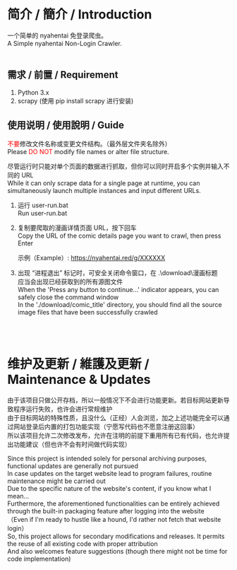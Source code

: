 # 简介 / 簡介 / Introduction
一个简单的 nyahentai 免登录爬虫。  
A Simple nyahentai Non-Login Crawler.
<br>
<br>
## 需求 / 前置 / Requirement
1. Python 3.x
2. scrapy (使用 pip install scrapy 进行安装)

## 使用说明 / 使用說明 / Guide
<font color="red">不要</font>修改文件名称或变更文件结构。（最外层文件夹名除外）  
Please <font color="red">DO NOT</font> modify file names or alter file structure.  

尽管运行时只能对单个页面的数据进行抓取，但你可以同时开启多个实例并输入不同的 URL  
While it can only scrape data for a single page at runtime, you can simultaneously launch multiple instances and input different URLs.
1. 运行 user-run.bat  
   Run user-run.bat
2. 复制要爬取的漫画详情页面 URL，按下回车  
   Copy the URL of the comic details page you want to crawl, then press Enter

   示例（Example）: https://nyahentai.red/g/XXXXXX  
3. 出现 “进程退出” 标记时，可安全关闭命令窗口，在 .\download\漫画标题\
   应当会出现已经获取到的所有源图文件  
   When the 'Press any button to continue...' indicator appears, you can safely close the command window  
   In the './download/comic_title' directory, you should find all the source image files that have been successfully crawled  
<br>
<br>

# 维护及更新 / 維護及更新 / Maintenance & Updates  
由于该项目只做公开存档，所以一般情况下不会进行功能更新。若目标网站更新导致程序运行失败，也许会进行常规维护  
由于目标网站的特殊性质，且没什么（正经）人会浏览，加之上述功能完全可以通过网站登录后内置的打包功能实现（宁愿写代码也不愿意注册这回事）  
所以该项目允许二次修改发布，允许在注明的前提下重用所有已有代码，也允许提出功能建议（但也许不会有时间做代码实现）  

Since this project is intended solely for personal archiving purposes, functional updates are generally not pursued   
In case updates on the target website lead to program failures, routine maintenance might be carried out  
Due to the specific nature of the website's content, if you know what I mean...  
Furthermore, the aforementioned functionalities can be entirely achieved through the built-in packaging feature after logging into the website  
（Even if I'm ready to hustle like a hound, I'd rather not fetch that website login）  
So, this project allows for secondary modifications and releases. It permits the reuse of all existing code with proper attribution  
And also welcomes feature suggestions (though there might not be time for code implementation)

